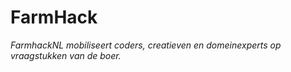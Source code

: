 # FarmHack

_FarmhackNL mobiliseert coders, creatieven en domeinexperts op vraagstukken van de boer._